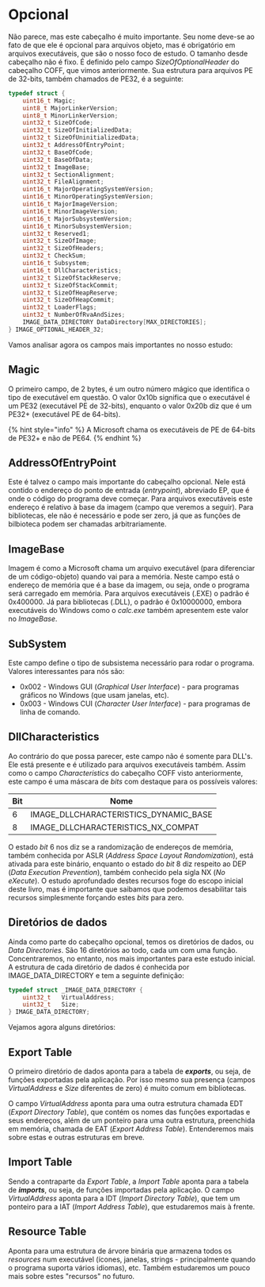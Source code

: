 # Opcional

Não parece, mas este cabeçalho é muito importante. Seu nome deve-se ao fato de que ele é opcional para arquivos objeto, mas é obrigatório em arquivos executáveis, que são o nosso foco de estudo. O tamanho desde cabeçalho não é fixo. É definido pelo campo _SizeOfOptionalHeader_ do cabeçalho COFF, que vimos anteriormente. Sua estrutura para arquivos PE de 32-bits, também chamados de PE32, é a seguinte:

```c
typedef struct {
    uint16_t Magic;
    uint8_t MajorLinkerVersion;
    uint8_t MinorLinkerVersion;
    uint32_t SizeOfCode;
    uint32_t SizeOfInitializedData;
    uint32_t SizeOfUninitializedData;
    uint32_t AddressOfEntryPoint;
    uint32_t BaseOfCode;
    uint32_t BaseOfData;
    uint32_t ImageBase;
    uint32_t SectionAlignment;
    uint32_t FileAlignment;
    uint16_t MajorOperatingSystemVersion;
    uint16_t MinorOperatingSystemVersion;
    uint16_t MajorImageVersion;
    uint16_t MinorImageVersion;
    uint16_t MajorSubsystemVersion;
    uint16_t MinorSubsystemVersion;
    uint32_t Reserved1;
    uint32_t SizeOfImage;
    uint32_t SizeOfHeaders;
    uint32_t CheckSum;
    uint16_t Subsystem;
    uint16_t DllCharacteristics;
    uint32_t SizeOfStackReserve;
    uint32_t SizeOfStackCommit;
    uint32_t SizeOfHeapReserve;
    uint32_t SizeOfHeapCommit;
    uint32_t LoaderFlags;
    uint32_t NumberOfRvaAndSizes;
    IMAGE_DATA_DIRECTORY DataDirectory[MAX_DIRECTORIES];
} IMAGE_OPTIONAL_HEADER_32;
```

Vamos analisar agora os campos mais importantes no nosso estudo:

## Magic

O primeiro campo, de 2 bytes, é um outro número mágico que identifica o tipo de executável em questão. O valor 0x10b significa que o executável é um PE32 (executável PE de 32-bits), enquanto o valor 0x20b diz que é um PE32+ (executável PE de 64-bits).

{% hint style="info" %}
A Microsoft chama os executáveis de PE de 64-bits de PE32+ e não de PE64.
{% endhint %}

## AddressOfEntryPoint

Este é talvez o campo mais importante do cabeçalho opcional. Nele está contido o endereço do ponto de entrada (_entrypoint_), abreviado EP, que é onde o código do programa deve começar. Para arquivos executáveis este endereço é relativo à base da imagem (campo que veremos a seguir). Para bibliotecas, ele não é necessário e pode ser zero, já que as funções de bilbioteca podem ser chamadas arbitrariamente.

## ImageBase

Imagem é como a Microsoft chama um arquivo executável (para diferenciar de um código-objeto) quando vai para a memória. Neste campo está o endereço de memória que é a base da imagem, ou seja, onde o programa será carregado em memória. Para arquivos executáveis (.EXE) o padrão é 0x400000. Já para bibliotecas (.DLL), o padrão é 0x10000000, embora executáveis do Windows como o _calc.exe_ também apresentem este valor no _ImageBase_.

## SubSystem

Este campo define o tipo de subsistema necessário para rodar o programa. Valores interessantes para nós são:

* 0x002 - Windows GUI (_Graphical User Interface_) - para programas gráficos no Windows (que usam janelas, etc).
* 0x003 - Windows CUI (_Character User Interface_) - para programas de linha de comando.

## DllCharacteristics

Ao contrário do que possa parecer, este campo não é somente para DLL's. Ele está presente e é utilizado para arquivos executáveis também. Assim como o campo _Characteristics_ do cabeçalho COFF visto anteriormente, este campo é uma máscara de _bits_ com destaque para os possíveis valores:

| Bit | Nome                                     |
| --- | ---------------------------------------- |
| 6   | IMAGE\_DLLCHARACTERISTICS\_DYNAMIC\_BASE |
| 8   | IMAGE\_DLLCHARACTERISTICS\_NX\_COMPAT    |

O estado _bit_ 6 nos diz se a randomização de endereços de memória, também conhecida por ASLR (_Address Space Layout Randomization_), está ativada para este binário, enquanto o estado do _bit_ 8 diz respeito ao DEP (_Data Execution Prevention_), também conhecido pela sigla NX (_No eXecute_). O estudo aprofundado destes recursos foge do escopo inicial deste livro, mas é importante que saibamos que podemos desabilitar tais recursos simplesmente forçando estes _bits_ para zero.

## Diretórios de dados

Ainda como parte do cabeçalho opcional, temos os diretórios de dados, ou _Data Directories_. São 16 diretórios ao todo, cada um com uma função. Concentraremos, no entanto, nos mais importantes para este estudo inicial. A estrutura de cada diretório de dados é conhecida por IMAGE\_DATA\_DIRECTORY e tem a seguinte definição:

```c
typedef struct _IMAGE_DATA_DIRECTORY {
    uint32_t   VirtualAddress;
    uint32_t   Size;
} IMAGE_DATA_DIRECTORY;
```

Vejamos agora alguns diretórios:

## Export Table

O primeiro diretório de dados aponta para a tabela de _**exports**_, ou seja, de funções exportadas pela aplicação. Por isso mesmo sua presença (campos _VirtualAddress_ e _Size_ diferentes de zero) é muito comum em bibliotecas.

O campo _VirtualAddress_ aponta para uma outra estrutura chamada EDT (_Export Directory Table_), que contém os nomes das funções exportadas e seus endereços, além de um ponteiro para uma outra estrutura, preenchida em memória, chamada de EAT (_Export Address Table_). Entenderemos mais sobre estas e outras estruturas em breve.

## Import Table

Sendo a contraparte da _Export Table_, a _Import Table_ aponta para a tabela de _**imports**_, ou seja, de funções importadas pela aplicação. O campo _VirtualAddress_ aponta para a IDT (_Import Directory Table_), que tem um ponteiro para a IAT (_Import Address Table_), que estudaremos mais à frente.

## Resource Table

Aponta para uma estrutura de árvore binária que armazena todos os _resources_ num executável (ícones, janelas, strings - principalmente quando o programa suporta vários idiomas), etc. Também estudaremos um pouco mais sobre estes "recursos" no futuro.
